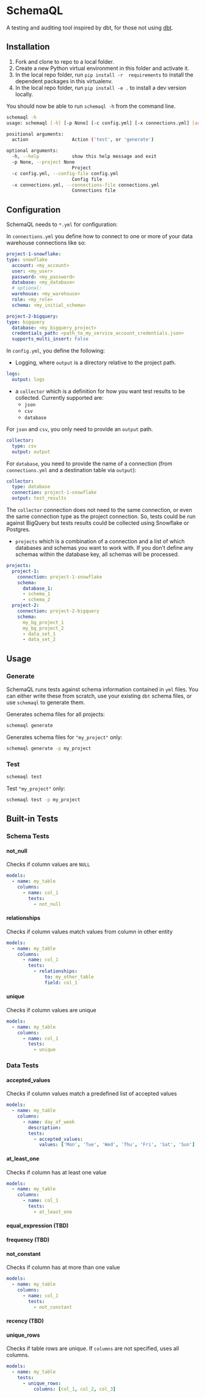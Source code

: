# SchemaQL

A testing and auditing tool inspired by dbt, for those not using [dbt](https://www.getdbt.com).

## Installation
1. Fork and clone to repo to a local folder.
2. Create a new Python virtual environment in this folder and activate it.
3. In the local repo folder, run `pip install -r  requirements` to install the dependent packages in this virtualenv.
4. In the local repo folder, run `pip install -e .` to install a dev version locally.

You should now be able to run `schemaql -h` from the command line.

```bash
schemaql -h
usage: schemaql [-h] [-p None] [-c config.yml] [-x connections.yml] [action]

positional arguments:
  action                Action ('test', or 'generate')

optional arguments:
  -h, --help            show this help message and exit
  -p None, --project None
                        Project
  -c config.yml, --config-file config.yml
                        Config file
  -x connections.yml, --connections-file connections.yml
                        Connections file
```

## Configuration

SchemaQL needs to `*.yml` for configuration:

In `connections.yml` you define how to connect to one or more of your data warehouse connections like so:

```yaml
project-1-snowflake:
type: snowflake
  account: <my_account>
  user: <my_user>
  password: <my_password>
  database: <my_database>
  # optional:
  warehouse: <my_warehouse>
  role: <my_role>
  schema: <my_initial_schema>

project-2-bigquery:
type: bigquery
  database: <my_bigquery_project>
  credentials_path: <path_to_my_service_account_credentials.json>
  supports_multi_insert: False
```

In `config.yml`, you define the following:

- Logging, where `output` is a directory relative to the project path. 
```yaml
logs:
  output: logs
```
- a `collector` which is a definition for how you want test results to be collected. Currently supported are:
  - `json`
  - `csv`
  - `database`

For `json` and `csv`, you only need to provide an `output` path.

```yaml
collector:
  type: csv
  output: output 
```

For `database`, you need to provide the name of a connection (from `connections.yml` and a destination table via `output`):

```yaml
collector:
  type: database
  connection: project-1-snowflake
  output: test_results
```
The `collector` connection does not need to the same connection, or even the same connection type as the project connection. So, tests could be run against BigQuery but tests results could be collected using Snowflake or Postgres.

- `projects` which is a combination of a connection and a list of which databases and schemas you want to work with. If you don't define any schemas within the database key, all schemas will be processed.

```yaml
projects:
  project-1:
    connection: project-1-snowflake
    schema:
      database_1:
      - schema_1
      - schema_2
  project-2:
    connection: project-2-bigquery
    schema:
      my_bg_project_1
      my_bg_project_2
      - data_set_1
      - data_set_2
```

## Usage

### Generate

SchemaQL runs tests against schema information contained in `yml` files. You can either write these from scratch, use your existing `dbt` schema files, or use `schemaql` to generate them. 

Generates schema files for all projects:
```bash
schemaql generate
```

Generates schema files for `"my_project"` only:
```bash
schemaql generate -p my_project
```

### Test

```bash
schemaql test
```

Test `"my_project"` only:
```bash
schemaql test -p my_project
```

## Built-in Tests

### Schema Tests
#### not_null
Checks if column values are `NULL`
```yaml
models:
  - name: my_table
    columns:
      - name: col_1
        tests:
          - not_null
```
#### relationships
Checks if column values match values from column in other entity
```yaml
models:
  - name: my_table
    columns:
      - name: col_1
        tests:
          - relationships:
              to: my_other_table
              field: col_1
```
#### unique
Checks if column values are unique
```yaml
models:
  - name: my_table
    columns:
      - name: col_1
        tests:
          - unique
```

### Data Tests
#### accepted_values
Checks if column values match a predefined list of accepted values
```yaml
models:
  - name: my_table
    columns:
      - name: day_of_week
        description: 
        tests:
          - accepted_values:
            values: ['Mon', 'Tue', 'Wed', 'Thu', 'Fri', 'Sat', 'Sun']
```

#### at_least_one
Checks if column has at least one value
```yaml
models:
  - name: my_table
    columns:
      - name: col_1
        tests:
          - at_least_one
```
#### equal_expression (TBD)
#### frequency (TBD)
#### not_constant
Checks if column has at more than one value
```yaml
models:
  - name: my_table
    columns:
      - name: col_1
        tests:
          - not_constant
```
#### recency (TBD)
#### unique_rows
Checks if table rows are unique. 
If `columns` are not specified, uses all columns.

```yaml
models:
  - name: my_table
    tests:
      - unique_rows:
          columns: [col_1, col_2, col_3]

```
